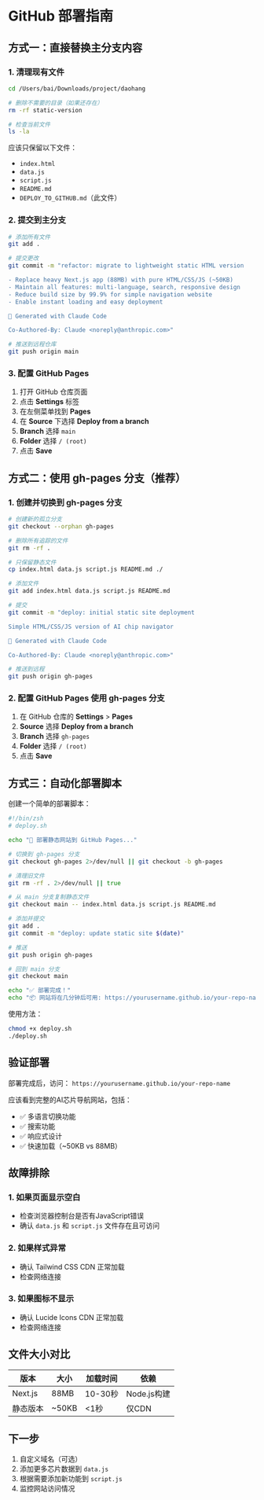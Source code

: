 # GitHub 部署指南

## 方式一：直接替换主分支内容

### 1. 清理现有文件
```bash
cd /Users/bai/Downloads/project/daohang

# 删除不需要的目录（如果还存在）
rm -rf static-version

# 检查当前文件
ls -la
```

应该只保留以下文件：
- `index.html`
- `data.js` 
- `script.js`
- `README.md`
- `DEPLOY_TO_GITHUB.md`（此文件）

### 2. 提交到主分支
```bash
# 添加所有文件
git add .

# 提交更改
git commit -m "refactor: migrate to lightweight static HTML version

- Replace heavy Next.js app (88MB) with pure HTML/CSS/JS (~50KB)
- Maintain all features: multi-language, search, responsive design
- Reduce build size by 99.9% for simple navigation website
- Enable instant loading and easy deployment

🤖 Generated with Claude Code

Co-Authored-By: Claude <noreply@anthropic.com>"

# 推送到远程仓库
git push origin main
```

### 3. 配置 GitHub Pages
1. 打开 GitHub 仓库页面
2. 点击 **Settings** 标签
3. 在左侧菜单找到 **Pages**
4. 在 **Source** 下选择 **Deploy from a branch**
5. **Branch** 选择 `main`
6. **Folder** 选择 `/ (root)`
7. 点击 **Save**

## 方式二：使用 gh-pages 分支（推荐）

### 1. 创建并切换到 gh-pages 分支
```bash
# 创建新的孤立分支
git checkout --orphan gh-pages

# 删除所有追踪的文件
git rm -rf .

# 只保留静态文件
cp index.html data.js script.js README.md ./

# 添加文件
git add index.html data.js script.js README.md

# 提交
git commit -m "deploy: initial static site deployment

Simple HTML/CSS/JS version of AI chip navigator

🤖 Generated with Claude Code

Co-Authored-By: Claude <noreply@anthropic.com>"

# 推送到远程
git push origin gh-pages
```

### 2. 配置 GitHub Pages 使用 gh-pages 分支
1. 在 GitHub 仓库的 **Settings** > **Pages**
2. **Source** 选择 **Deploy from a branch**
3. **Branch** 选择 `gh-pages`
4. **Folder** 选择 `/ (root)`
5. 点击 **Save**

## 方式三：自动化部署脚本

创建一个简单的部署脚本：

```zsh
#!/bin/zsh
# deploy.sh

echo "🚀 部署静态网站到 GitHub Pages..."

# 切换到 gh-pages 分支
git checkout gh-pages 2>/dev/null || git checkout -b gh-pages

# 清理旧文件
git rm -rf . 2>/dev/null || true

# 从 main 分支复制静态文件
git checkout main -- index.html data.js script.js README.md

# 添加并提交
git add .
git commit -m "deploy: update static site $(date)"

# 推送
git push origin gh-pages

# 回到 main 分支
git checkout main

echo "✅ 部署完成！"
echo "📦 网站将在几分钟后可用: https://yourusername.github.io/your-repo-name"
```

使用方法：
```bash
chmod +x deploy.sh
./deploy.sh
```

## 验证部署

部署完成后，访问：
`https://yourusername.github.io/your-repo-name`

应该看到完整的AI芯片导航网站，包括：
- ✅ 多语言切换功能
- ✅ 搜索功能
- ✅ 响应式设计
- ✅ 快速加载（~50KB vs 88MB）

## 故障排除

### 1. 如果页面显示空白
- 检查浏览器控制台是否有JavaScript错误
- 确认 `data.js` 和 `script.js` 文件存在且可访问

### 2. 如果样式异常
- 确认 Tailwind CSS CDN 正常加载
- 检查网络连接

### 3. 如果图标不显示
- 确认 Lucide Icons CDN 正常加载
- 检查网络连接

## 文件大小对比

| 版本 | 大小 | 加载时间 | 依赖 |
|------|------|----------|------|
| Next.js | 88MB | 10-30秒 | Node.js构建 |
| 静态版本 | ~50KB | <1秒 | 仅CDN |

## 下一步

1. 自定义域名（可选）
2. 添加更多芯片数据到 `data.js`
3. 根据需要添加新功能到 `script.js`
4. 监控网站访问情况
